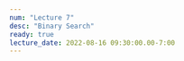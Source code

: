 ```yaml
---
num: "Lecture 7"
desc: "Binary Search"
ready: true
lecture_date: 2022-08-16 09:30:00.00-7:00
---
```

